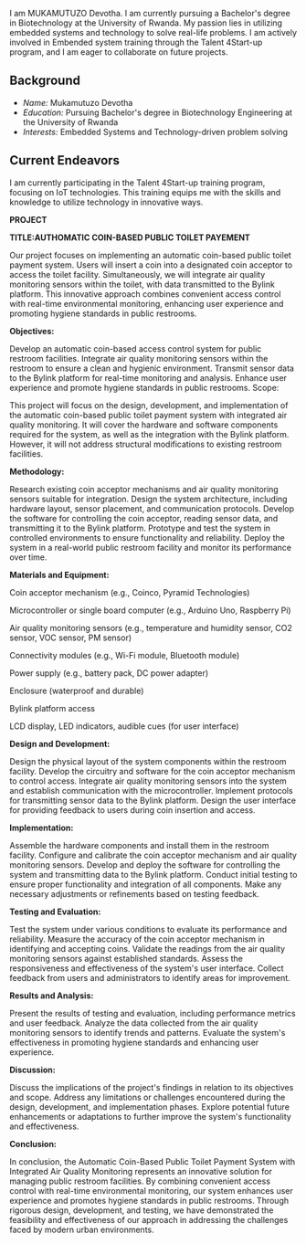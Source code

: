 I am MUKAMUTUZO Devotha. I am currently pursuing a Bachelor's degree in Biotechnology  at the University of Rwanda. My passion lies in utilizing embedded systems and technology to solve real-life problems. I am actively involved in Embended system training through the Talent 4Start-up program, and I am eager to collaborate on future projects.

## Background
- *Name:* Mukamutuzo Devotha
- *Education:* Pursuing Bachelor's degree in Biotechnology Engineering at the University of Rwanda
- *Interests:* Embedded Systems and Technology-driven problem solving

## Current Endeavors
I am currently participating in the Talent 4Start-up training program, focusing on IoT technologies. This training equips me with the skills and knowledge to utilize technology in innovative ways.

**PROJECT**

**TITLE:AUTHOMATIC COIN-BASED PUBLIC TOILET PAYEMENT**

Our project focuses on implementing an automatic coin-based public toilet payment system. Users will insert a coin into a designated coin acceptor to access the toilet facility. Simultaneously, we will integrate air quality monitoring sensors within the toilet, with data transmitted to the Bylink platform. This innovative approach combines convenient access control with real-time environmental monitoring, enhancing user experience and promoting hygiene standards in public restrooms.

**Objectives:**

Develop an automatic coin-based access control system for public restroom facilities.
Integrate air quality monitoring sensors within the restroom to ensure a clean and hygienic environment.
Transmit sensor data to the Bylink platform for real-time monitoring and analysis.
Enhance user experience and promote hygiene standards in public restrooms.
Scope:

This project will focus on the design, development, and implementation of the automatic coin-based public toilet payment system with integrated air quality monitoring. It will cover the hardware and software components required for the system, as well as the integration with the Bylink platform. However, it will not address structural modifications to existing restroom facilities.

**Methodology:**

Research existing coin acceptor mechanisms and air quality monitoring sensors suitable for integration.
Design the system architecture, including hardware layout, sensor placement, and communication protocols.
Develop the software for controlling the coin acceptor, reading sensor data, and transmitting it to the Bylink platform.
Prototype and test the system in controlled environments to ensure functionality and reliability.
Deploy the system in a real-world public restroom facility and monitor its performance over time.

**Materials and Equipment:**

Coin acceptor mechanism (e.g., Coinco, Pyramid Technologies)

Microcontroller or single board computer (e.g., Arduino Uno, Raspberry Pi)

Air quality monitoring sensors (e.g., temperature and humidity sensor, CO2 sensor, VOC sensor, PM sensor)

Connectivity modules (e.g., Wi-Fi module, Bluetooth module)

Power supply (e.g., battery pack, DC power adapter)

Enclosure (waterproof and durable)

Bylink platform access

LCD display, LED indicators, audible cues (for user interface)

**Design and Development:**


Design the physical layout of the system components within the restroom facility.
Develop the circuitry and software for the coin acceptor mechanism to control access.
Integrate air quality monitoring sensors into the system and establish communication with the microcontroller.
Implement protocols for transmitting sensor data to the Bylink platform.
Design the user interface for providing feedback to users during coin insertion and access.

**Implementation:**

Assemble the hardware components and install them in the restroom facility.
Configure and calibrate the coin acceptor mechanism and air quality monitoring sensors.
Develop and deploy the software for controlling the system and transmitting data to the Bylink platform.
Conduct initial testing to ensure proper functionality and integration of all components.
Make any necessary adjustments or refinements based on testing feedback.

**Testing and Evaluation:**

Test the system under various conditions to evaluate its performance and reliability.
Measure the accuracy of the coin acceptor mechanism in identifying and accepting coins.
Validate the readings from the air quality monitoring sensors against established standards.
Assess the responsiveness and effectiveness of the system's user interface.
Collect feedback from users and administrators to identify areas for improvement.

**Results and Analysis:**

Present the results of testing and evaluation, including performance metrics and user feedback.
Analyze the data collected from the air quality monitoring sensors to identify trends and patterns.
Evaluate the system's effectiveness in promoting hygiene standards and enhancing user experience.

**Discussion:**

Discuss the implications of the project's findings in relation to its objectives and scope.
Address any limitations or challenges encountered during the design, development, and implementation phases.
Explore potential future enhancements or adaptations to further improve the system's functionality and effectiveness.

**Conclusion:**

In conclusion, the Automatic Coin-Based Public Toilet Payment System with Integrated Air Quality Monitoring represents an innovative solution for managing public restroom facilities. By combining convenient access control with real-time environmental monitoring, our system enhances user experience and promotes hygiene standards in public restrooms. Through rigorous design, development, and testing, we have demonstrated the feasibility and effectiveness of our approach in addressing the challenges faced by modern urban environments.
